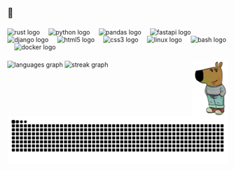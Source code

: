 <h2 align="left">🥰</h2>

###

<div align="left">
  <img src="https://img.shields.io/badge/Rust-000000?logo=rust&logoColor=white&style=for-the-badge" height="40" alt="rust logo"  />
  <img width="12" />
  <img src="https://cdn.jsdelivr.net/gh/devicons/devicon/icons/python/python-original.svg" height="40" alt="python logo"  />
  <img width="12" />
  <img src="https://cdn.jsdelivr.net/gh/devicons/devicon/icons/pandas/pandas-original.svg" height="40" alt="pandas logo"  />
  <img width="12" />
  <img src="https://cdn.jsdelivr.net/gh/devicons/devicon/icons/fastapi/fastapi-original.svg" height="40" alt="fastapi logo"  />
  <img width="12" />
  <img src="https://cdn.jsdelivr.net/gh/devicons/devicon/icons/django/django-plain.svg" height="40" alt="django logo"  />
  <img width="12" />
  <img src="https://cdn.jsdelivr.net/gh/devicons/devicon/icons/html5/html5-original.svg" height="40" alt="html5 logo"  />
  <img width="12" />
  <img src="https://cdn.jsdelivr.net/gh/devicons/devicon/icons/css3/css3-original.svg" height="40" alt="css3 logo"  />
  <img width="12" />
  <img src="https://cdn.jsdelivr.net/gh/devicons/devicon/icons/linux/linux-original.svg" height="40" alt="linux logo"  />
  <img width="12" />
  <img src="https://cdn.jsdelivr.net/gh/devicons/devicon/icons/bash/bash-original.svg" height="40" alt="bash logo"  />
  <img width="12" />
  <img src="https://cdn.jsdelivr.net/gh/devicons/devicon/icons/docker/docker-original.svg" height="40" alt="docker logo"  />
</div>

###

<img align="right" height="125" src="https://github.com/paul-hartwich/paul-hartwich/blob/main/chill_guy.png?raw=true"  />

###

<div align="left">
  <img src="https://github-readme-stats.vercel.app/api/top-langs?username=paul-hartwich&locale=en&hide_title=true&layout=compact&card_width=320&langs_count=4&theme=dark&hide_border=true&order=2" height="125" alt="languages graph"  />
  <img src="https://streak-stats.demolab.com?user=paul-hartwich&locale=en&mode=daily&theme=dark&hide_border=true&border_radius=5&date_format=j/n%5B/Y%5D&order=3" height="125" alt="streak graph"  />
</div>


<br clear="both">

<picture>
  <source media="(prefers-color-scheme: dark)" srcset="https://raw.githubusercontent.com/paul-hartwich/paul-hartwich/output/github-snake-dark.svg" />
  <source media="(prefers-color-scheme: light)" srcset="https://raw.githubusercontent.com/paul-hartwich/paul-hartwich/output/github-snake.svg" />
  <img alt="github-snake" src="https://raw.githubusercontent.com/paul-hartwich/paul-hartwich/output/github-snake.svg" />
</picture>

###
